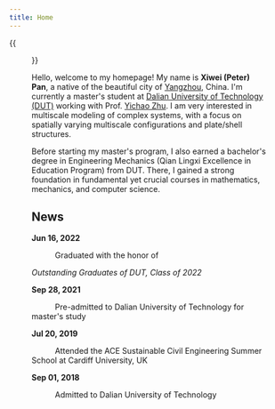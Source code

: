 ```yaml
---
title: Home
---
```


{{<figure src="Xiwei_Portrait.JPG" title="Me at Jinji Lake in Suzhou, Summer 2023 (Credit goes to Hu)" width="500">}}

Hello, welcome to my homepage! My name is **Xiwei (Peter) Pan**, a native of the beautiful city of [Yangzhou](https://en.wikipedia.org/wiki/Yangzhou), China. I'm currently a master's student at [Dalian University of Technology (DUT)](https://www.dlut.edu.cn/) working with Prof. [Yichao Zhu](http://faculty.dlut.edu.cn/zhuyc/zh_CN/index/968943/list/index.htm). I am very interested in multiscale modeling of complex systems, with a focus on spatially varying multiscale configurations and plate/shell structures.

Before starting my master's program, I also earned a bachelor's degree in Engineering Mechanics (Qian Lingxi Excellence in Education Program) from DUT. There, I gained a strong foundation in fundamental yet crucial courses in mathematics, mechanics, and computer science.

## News

**Jun 16, 2022**<p>&emsp;&emsp;&emsp;Graduated with the honor of</p> *Outstanding Graduates of DUT, Class of 2022*

**Sep 28, 2021**<p>&emsp;&emsp;&emsp;Pre-admitted to Dalian University of Technology for master's study</p>

**Jul 20, 2019**<p>&emsp;&emsp;&emsp;Attended the ACE Sustainable Civil Engineering Summer School at Cardiff University, UK</p>

**Sep 01, 2018**<p>&emsp;&emsp;&emsp;Admitted to Dalian University of Technology</p>

